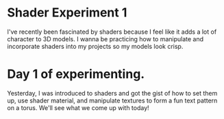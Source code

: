 # Shader Experiment 1
I've recently been fascinated by shaders because I feel like it adds a lot of character to 3D models. I wanna be practicing how to manipulate and incorporate shaders into my projects so my models look crisp.

# Day 1 of experimenting.
Yesterday, I was introduced to shaders and got the gist of how to set them up, use shader material, and manipulate textures to form a fun text pattern on a torus. We'll see what we come up with today!
